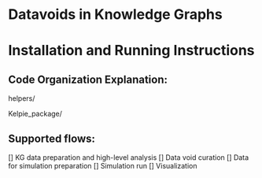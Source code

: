 # Datavoids in Knowledge Graphs



# Installation and Running Instructions



## Code Organization Explanation:

helpers/

Kelpie_package/



## Supported flows:  

[] KG data preparation and high-level analysis
[] Data void curation
[] Data for simulation preparation
[] Simulation run
[] Visualization

